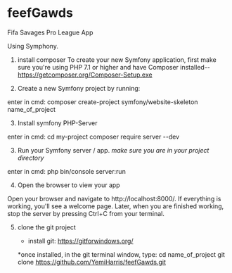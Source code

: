 # feefGawds
Fifa Savages Pro League App



Using Symphony.

1. install composer
To create your new Symfony application, first make sure you're using PHP 7.1 or higher and have Composer installed--
https://getcomposer.org/Composer-Setup.exe

2. Create a new Symfony project by running:

enter in cmd:
composer create-project symfony/website-skeleton name_of_project


3. Install symfony PHP-Server

enter in cmd:
 cd my-project
 composer require server --dev
 
 3. Run your Symfony server / app. *make sure you are in your project directory*
 
 enter in cmd:
  php bin/console server:run
 
4. Open the browser to view your app

Open your browser and navigate to http://localhost:8000/. If everything is working, you'll see a welcome page. Later, when you are finished working, stop the server by pressing Ctrl+C from your terminal.

5. clone the git project

     * install git:
     https://gitforwindows.org/
     
     *once installed, in the git terminal window, type:
     cd name_of_project
     git clone https://github.com/YemiHarris/feefGawds.git
     
